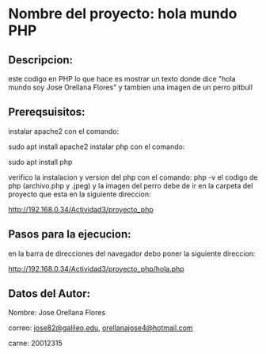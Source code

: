 # Nombre del proyecto: hola mundo PHP

## Descripcion:
este codigo en PHP lo que hace es mostrar un texto donde dice "hola mundo soy Jose Orellana Flores"
y tambien una imagen de un perro pitbull

## Prereqsuisitos:
instalar apache2 con el comando: 

sudo apt install apache2
instalar php con el comando: 

sudo apt install php


verifico la instalacion y version del php con el comando: php -v
el codigo de php (archivo.php y .jpeg) y la imagen del perro debe de ir en la carpeta del proyecto que esta en la siguiente direccion:


http://192.168.0.34/Actividad3/proyecto_php

## Pasos para la ejecucion:
en la barra de direcciones del navegador debo poner la siguiente direccion:


http://192.168.0.34/Actividad3/proyecto_php/hola.php

 
## Datos del Autor:
Nombre: Jose Orellana Flores

correo: jose82@galileo.edu, orellanajose4@hotmail.com

carne: 20012315
